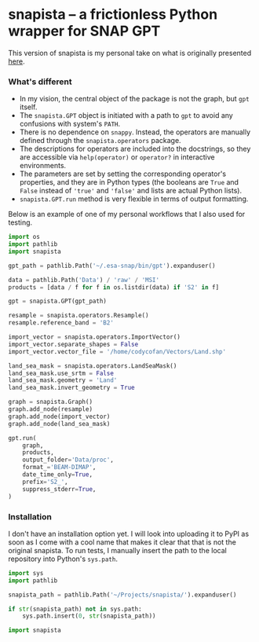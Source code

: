 # snapista – a frictionless Python wrapper for SNAP GPT
This version of snapista is my personal take on what is originally presented [here](https://github.com/snap-contrib/snapista).

### What's different

- In my vision, the central object of the package is not the graph, but `gpt` itself.
- The `snapista.GPT` object is initiated with a path to `gpt` to avoid any confusions with system's `PATH`. <br/>
- There is no dependence on `snappy`.
Instead, the operators are manually defined through the `snapista.operators` package.
- The descriptions for operators are included into the docstrings, so they are accessible via `help(operator)` or `operator?` in interactive environments.
- The parameters are set by setting the corresponding operator's properties, and they are in Python types (the booleans are `True` and `False` instead of `'true'` and `'false'` and lists are actual Python lists).
- `snapista.GPT.run` method is very flexible in terms of output formatting.

Below is an example of one of my personal workflows that I also used for testing.
```python
import os
import pathlib
import snapista

gpt_path = pathlib.Path('~/.esa-snap/bin/gpt').expanduser()

data = pathlib.Path('Data') / 'raw' / 'MSI'
products = [data / f for f in os.listdir(data) if 'S2' in f]

gpt = snapista.GPT(gpt_path)

resample = snapista.operators.Resample()
resample.reference_band = 'B2'

import_vector = snapista.operators.ImportVector()
import_vector.separate_shapes = False
import_vector.vector_file = '/home/codycofan/Vectors/Land.shp'

land_sea_mask = snapista.operators.LandSeaMask()
land_sea_mask.use_srtm = False
land_sea_mask.geometry = 'Land'
land_sea_mask.invert_geometry = True

graph = snapista.Graph()
graph.add_node(resample)
graph.add_node(import_vector)
graph.add_node(land_sea_mask)

gpt.run(
    graph,
    products,
    output_folder='Data/proc',
    format_='BEAM-DIMAP',
    date_time_only=True,
    prefix='S2_',
    suppress_stderr=True,
)

```

### Installation
I don't have an installation option yet. I will look into uploading it to PyPI as soon as I come with a cool name that makes it clear that that is not the original snapista.
To run tests, I manually insert the path to the local repository into Python's `sys.path`.

```python
import sys
import pathlib

snapista_path = pathlib.Path('~/Projects/snapista/').expanduser()

if str(snapista_path) not in sys.path:
    sys.path.insert(0, str(snapista_path))

import snapista
```
